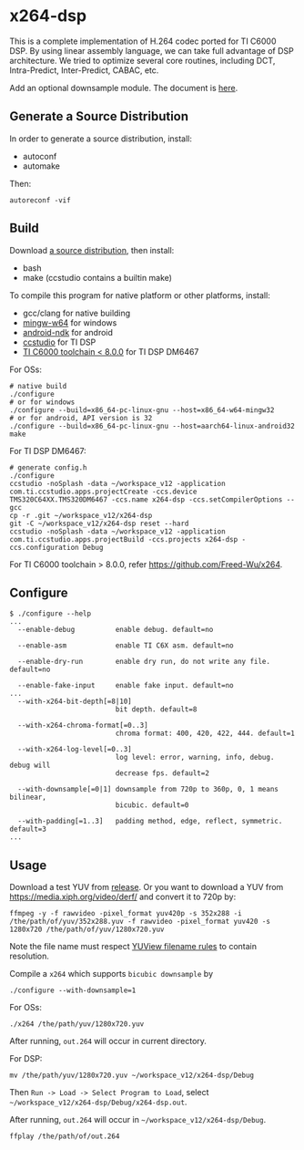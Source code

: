 # x264-dsp

This is a complete implementation of H.264 codec ported for TI C6000 DSP.
By using linear assembly language, we can take full advantage of DSP
architecture.
We tried to optimize several core routines, including DCT, Intra-Predict,
Inter-Predict, CABAC, etc.

Add an optional downsample module. The document is
[here](https://x264-dsp.readthedocs.io/en/latest/md_docs_resources_downsample.html).

## Generate a Source Distribution

In order to generate a source distribution, install:

- autoconf
- automake

Then:

```shell
autoreconf -vif
```

## Build

Download
[a source distribution](https://github.com/Freed-Wu/x264-dsp/releases), then
install:

- bash
- make (ccstudio contains a builtin make)

To compile this program for native platform or other platforms, install:

- gcc/clang for native building
- [mingw-w64](https://archlinux.org/packages/community/x86_64/mingw-w64-gcc)
  for windows
- [android-ndk](https://aur.archlinux.org/packages/android-ndk) for android
- [ccstudio](https://aur.archlinux.org/packages/ccstudio) for TI DSP
- [TI C6000 toolchain \< 8.0.0](https://www.ti.com/tool/C6000-CGT) for TI DSP
  DM6467

For OSs:

```shell
# native build
./configure
# or for windows
./configure --build=x86_64-pc-linux-gnu --host=x86_64-w64-mingw32
# or for android, API version is 32
./configure --build=x86_64-pc-linux-gnu --host=aarch64-linux-android32
make
```

For TI DSP DM6467:

<!-- markdownlint-disable MD013 -->

```shell
# generate config.h
./configure
ccstudio -noSplash -data ~/workspace_v12 -application com.ti.ccstudio.apps.projectCreate -ccs.device TMS320C64XX.TMS320DM6467 -ccs.name x264-dsp -ccs.setCompilerOptions --gcc
cp -r .git ~/workspace_v12/x264-dsp
git -C ~/workspace_v12/x264-dsp reset --hard
ccstudio -noSplash -data ~/workspace_v12 -application com.ti.ccstudio.apps.projectBuild -ccs.projects x264-dsp -ccs.configuration Debug
```

<!-- markdownlint-enable MD013 -->

For TI C6000 toolchain > 8.0.0, refer <https://github.com/Freed-Wu/x264>.

## Configure

```shell
$ ./configure --help
...
  --enable-debug          enable debug. default=no

  --enable-asm            enable TI C6X asm. default=no

  --enable-dry-run        enable dry run, do not write any file. default=no

  --enable-fake-input     enable fake input. default=no
...
  --with-x264-bit-depth[=8|10]
                          bit depth. default=8

  --with-x264-chroma-format[=0..3]
                          chroma format: 400, 420, 422, 444. default=1

  --with-x264-log-level[=0..3]
                          log level: error, warning, info, debug. debug will
                          decrease fps. default=2

  --with-downsample[=0|1] downsample from 720p to 360p, 0, 1 means bilinear,
                          bicubic. default=0

  --with-padding[=1..3]   padding method, edge, reflect, symmetric. default=3
...
```

## Usage

Download a test YUV from
[release](https://github.com/Freed-Wu/x264-dsp/releases). Or you want to
download a YUV from <https://media.xiph.org/video/derf/> and convert it to 720p
by:

<!-- markdownlint-disable MD013 -->

```shell
ffmpeg -y -f rawvideo -pixel_format yuv420p -s 352x288 -i /the/path/of/yuv/352x288.yuv -f rawvideo -pixel_format yuv420 -s 1280x720 /the/path/of/yuv/1280x720.yuv
```

<!-- markdownlint-enable MD013 -->

Note the file name must respect
[YUView filename rules](https://github.com/IENT/YUView/wiki/YUV-File-Names)
to contain resolution.

Compile a `x264` which supports `bicubic downsample` by

```shell
./configure --with-downsample=1
```

For OSs:

```shell
./x264 /the/path/yuv/1280x720.yuv
```

After running, `out.264` will occur in current directory.

For DSP:

```shell
mv /the/path/yuv/1280x720.yuv ~/workspace_v12/x264-dsp/Debug
```

Then `Run -> Load -> Select Program to Load`, select
`~/workspace_v12/x264-dsp/Debug/x264-dsp.out`.

After running, `out.264` will occur in `~/workspace_v12/x264-dsp/Debug`.

```shell
ffplay /the/path/of/out.264
```
